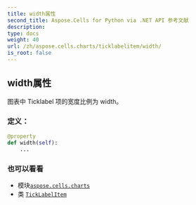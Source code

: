 ```yaml
---
title: width属性
second_title: Aspose.Cells for Python via .NET API 参考文献
description:
type: docs
weight: 40
url: /zh/aspose.cells.charts/ticklabelitem/width/
is_root: false
---
```

## width属性

图表中 Ticklabel 项的宽度比例为 width。
### 定义：
```python
@property
def width(self):
    ...
```

### 也可以看看
* 模块[`aspose.cells.charts`](../../)
* 类 [`TickLabelItem`](/cells/python-net/zh/aspose.cells.charts/ticklabelitem)
